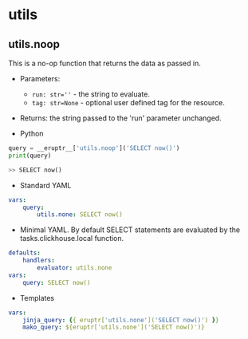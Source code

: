 # utils

## utils.noop

This is a no-op function that returns the data as passed in.

* Parameters:
    * `run: str=''` - the string to evaluate.
    * `tag: str=None` - optional user defined tag for the resource.
* Returns: the string passed to the 'run' parameter unchanged.

* Python

```python
query = __eruptr__['utils.noop']('SELECT now()')
print(query)

>> SELECT now()
```

* Standard YAML

```yaml
vars:
    query:
        utils.none: SELECT now()
```

* Minimal YAML. By default SELECT statements are evaluated by the 
tasks.clickhouse.local function.

```yaml
defaults:
    handlers:
        evaluator: utils.none
vars:
    query: SELECT now()
```

* Templates

```yaml
vars:
    jinja_query: {{ eruptr['utils.none']('SELECT now()') }}
    mako_query: ${eruptr['utils.none']('SELECT now()')}
```
